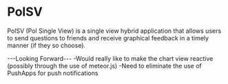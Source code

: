 PolSV
=====

PolSV (Pol Single View) is a single view hybrid application that allows users to send questions to friends and receive graphical feedback in a timely manner (if they so choose).

---Looking Forward---
-Would really like to make the chart view reactive (possibly through the use of meteor.js)
-Need to eliminate the use of PushApps for push notifications
